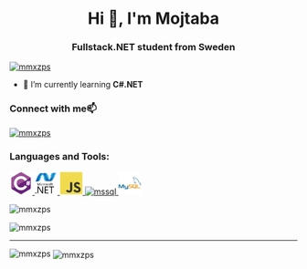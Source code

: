 
<h1 align="center">Hi 👋, I'm Mojtaba</h1>
<h3 align="center">Fullstack.NET student from Sweden</h3>
<p align="left"> <a href="https://github.com/ryo-ma/github-profile-trophy"><img src="https://github-profile-trophy.vercel.app/?username=mmxzps" alt="mmxzps" /></a> </p>


- 🌱 I’m currently learning **C#.NET**

<h3 align="left">Connect with me📫</h3>
<p align="left">
<a href="https://linkedin.com/in/mmxzps" target="blank"><img align="center" src="https://raw.githubusercontent.com/rahuldkjain/github-profile-readme-generator/master/src/images/icons/Social/linked-in-alt.svg" alt="mmxzps" height="30" width="40" /></a>
</p>
<h3 align="left">Languages and Tools:</h3>
<p align="left"> <a href="https://www.w3schools.com/cs/" target="_blank" rel="noreferrer"> <img src="https://raw.githubusercontent.com/devicons/devicon/master/icons/csharp/csharp-original.svg" alt="csharp" width="40" height="40"/> </a> <a href="https://dotnet.microsoft.com/" target="_blank" rel="noreferrer"> <img src="https://raw.githubusercontent.com/devicons/devicon/master/icons/dot-net/dot-net-original-wordmark.svg" alt="dotnet" width="40" height="40"/> </a> <a href="https://developer.mozilla.org/en-US/docs/Web/JavaScript" target="_blank" rel="noreferrer"> <img src="https://raw.githubusercontent.com/devicons/devicon/master/icons/javascript/javascript-original.svg" alt="javascript" width="40" height="40"/> </a> <a href="https://www.microsoft.com/en-us/sql-server" target="_blank" rel="noreferrer"> <img src="https://www.svgrepo.com/show/303229/microsoft-sql-server-logo.svg" alt="mssql" width="40" height="40"/> </a> <a href="https://www.mysql.com/" target="_blank" rel="noreferrer"> <img src="https://raw.githubusercontent.com/devicons/devicon/master/icons/mysql/mysql-original-wordmark.svg" alt="mysql" width="40" height="40"/> </a> </p>
<p align="left"> <img src="https://komarev.com/ghpvc/?username=mmxzps&label=Profile%20views&color=0e75b6&style=flat" alt="mmxzps" /> </p>
<p><img align="center" src="https://github-readme-stats.vercel.app/api/top-langs?username=mmxzps&show_icons=true&locale=en&layout=compact" alt="mmxzps" /></p>
<hr>
<p><img align="left" src="https://github-readme-streak-stats.herokuapp.com/?user=mmxzps&" alt="mmxzps" /></p>
<p>&nbsp;<img align="center" src="https://github-readme-stats.vercel.app/api?username=mmxzps&show_icons=true&locale=en" alt="mmxzps" /></p>




<!--
**mmxzps/mmxzps** is a ✨ _special_ ✨ repository because its `README.md` (this file) appears on your GitHub profile.

Here are some ideas to get you started:

- 🔭 I’m currently working on ...
- 🌱 I’m currently learning ...
- 👯 I’m looking to collaborate on ...
- 🤔 I’m looking for help with ...
- 💬 Ask me about ...
- 📫 How to reach me: ...
- 😄 Pronouns: ...
- ⚡ Fun fact: ...
-->
